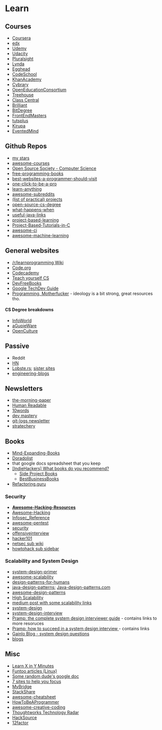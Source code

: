 # Learn

## Courses
- [Coursera](https://www.coursera.org/)
- [edx](https://www.edx.org/courses)
- [Udemy](https://www.udemy.com/)
- [Udacity](https://www.udacity.com/)
- [Pluralsight](https://www.pluralsight.com/)
- [Lynda](https://www.lynda.com/)
- [Egghead](https://egghead.io/)
- [CodeSchool](https://www.codeschool.com/)
- [KhanAcademy](https://www.khanacademy.org/)
- [Cybrary](https://www.cybrary.it/)
- [OpenEducationConsortium](http://www.oeconsortium.org/)
- [Treehouse](https://teamtreehouse.com/)
- [Class Central](https://www.class-central.com/)
- [Brilliant](https://brilliant.org/)
- [BitDegree](https://www.bitdegree.org/)
- [FrontEndMasters](https://frontendmasters.com/)
- [tutsplus](https://code.tutsplus.com/tutorials)
- [Kirupa](https://www.kirupa.com/)
- [EventedMind](https://www.eventedmind.com/)

## Github Repos
- [my stars](https://github.com/Froren?tab=stars)
- [awesome-courses](https://github.com/prakhar1989/awesome-courses)
- [Open Source Society - Computer Science](https://github.com/open-source-society/computer-science)
- [free-programming-books](https://github.com/EbookFoundation/free-programming-books)
- [best-websites-a-programmer-should-visit](https://github.com/sdmg15/Best-websites-a-programmer-should-visit#moocs-for-learning-something-new)
- [one-click-to-be-a-pro](https://github.com/vic317yeh/One-Click-to-Be-Pro)
- [learn-anything](https://github.com/nikitavoloboev/learn-anything)
- [awesome-subreddits](https://github.com/iCHAIT/awesome-subreddits)
- [(list of practical) projects](https://github.com/karan/Projects)
- [open-source-cs-degree](https://github.com/mvillaloboz/open-source-cs-degree)
- [what-happens-when](https://github.com/alex/what-happens-when)
- [useful-java-links](https://github.com/Vedenin/useful-java-links)
- [project-based-learning](https://github.com/tuvtran/project-based-learning)
- [Project-Based-Tutorials-in-C](https://github.com/rby90/Project-Based-Tutorials-in-C)
- [awesome-ci](https://github.com/cytopia/awesome-ci)
- [awesome-machine-learning](https://github.com/josephmisiti/awesome-machine-learning)

## General websites
- [/r/learnprogramming Wiki](https://www.reddit.com/r/learnprogramming/wiki/index#wiki_other_resources)
- [Code.org](https://www.code.org)
- [Codecademy](https://www.codecademy.com/)
- [Teach yourself CS](https://teachyourselfcs.com/)
- [DevFreeBooks](https://devfreebooks.github.io/)
- [Google TechDev Guide](https://techdevguide.withgoogle.com/)
- [Programming, Motherfucker](http://programming-motherfucker.com/become.html) - ideology is a bit strong, great resources tho.

#### CS Degree breakdowns
- [InfoWorld](http://www.infoworld.com/article/2614635/application-development/-200k-for-a-computer-science-degree--or-these-free-online-classes-.html)
- [aGupieWare](http://blog.agupieware.com/2014/05/online-learning-bachelors-level.html)
- [OpenCulture](http://www.openculture.com/computer_science_free_courses)

## Passive
- Reddit
- [HN](https://news.ycombinator.com/)
- [Lobste.rs](https://lobste.rs/); [sister sites](https://github.com/lobsters/lobsters/wiki)
- [engineering-blogs](https://github.com/kilimchoi/engineering-blogs)

## Newsletters
- [the-morning-paper](https://blog.acolyer.org/)
- [Human Readable](https://www.humanreadablemag.com/)
- [10words](https://10words.io/)
- [dev mastery](https://www.devmastery.com/)
- [git-logs newsletter](http://www.gitlogs.com/)
- [stratechery](https://stratechery.com/)

## Books 
- [Mind-Expanding-Books](https://github.com/hackerkid/Mind-Expanding-Books)
- [Doradolist](http://www.doradolist.com/)
- that google docs spreadsheet that you keep 
- [[IndieHackers] What books do you recommend?](https://www.indiehackers.com/forum/what-books-do-you-recommend-4dfa511caa)
   - [Side Project Books](https://books.makesideproject.com/) 
   - [BestBusinessBooks](http://bestbusinessbooksever.com/)
- [Refactoring.guru](https://refactoring.guru/)

### Security
- **[Awesome-Hacking-Resources](https://github.com/vitalysim/Awesome-Hacking-Resources)**
- [Awesome-Hacking](https://github.com/Hack-with-Github/Awesome-Hacking/blob/master/README.md)
- [Infosec_Reference](https://github.com/rmusser01/Infosec_Reference)
- [awesome-pentest](https://github.com/enaqx/awesome-pentest)
- [security](https://github.com/xapax/security)
- [offensiveinterview](https://github.com/WebBreacher/offensiveinterview)
- [hacker101](https://github.com/Hacker0x01/hacker101)
- [netsec sub wiki](https://www.reddit.com/r/netsec/wiki/start)
- [howtohack sub sidebar](https://www.reddit.com/r/HowToHack/)

### Scalability and System Design
- [system-design-primer](https://github.com/donnemartin/system-design-primer)
- [awesome-scalability](https://github.com/binhnguyennus/awesome-scalability)
- [design-patterns-for-humans](https://github.com/kamranahmedse/design-patterns-for-humans)
- [java-design-patterns](https://github.com/iluwatar/java-design-patterns); [Java-design-patterns.com](http://java-design-patterns.com/)
- [awesome-design-patterns](https://github.com/DovAmir/awesome-design-patterns)
- [High Scalability](http://highscalability.com/blog/category/example)
- [medium post with some scalability links](https://medium.com/@XiaohanZeng/i-interviewed-at-five-top-companies-in-silicon-valley-in-five-days-and-luckily-got-five-job-offers-25178cf74e0f)
- [system-design](https://github.com/FreemanZhang/system-design)
- [system-design-interview](https://github.com/checkcheckzz/system-design-interview)
- [Pramp: the complete system design interviewer guide](https://blog.pramp.com/the-complete-system-design-interviewer-guide-e5d273724db8) -  contains links to more resoruces
- [Pramp: how to succeed in a system design interview ](https://blog.pramp.com/how-to-succeed-in-a-system-design-interview-27b35de0df26) - contains links
- [Gainlo Blog - system design questions](http://blog.gainlo.co/index.php/category/system-design-interview-questions/)
- [blogs](https://github.com/Froren/sisyphus/blob/master/learn.md#passive)

## Misc
- [Learn X in Y Minutes](https://learnxinyminutes.com/)
- [Funtoo articles (Linux)](http://www.funtoo.org/Category:Articles)
- [Some random dude's google doc](https://docs.google.com/spreadsheets/d/1BD8BJJUNaX63m2QmySWMGDp71nx4W4MyyiIBlfMoN3Q/htmlview?sle=true#gid=0)
- [7 sites to help you focus](https://medium.com/statuscode/7-sites-to-help-you-relax-and-focus-whilst-programming-16057afe90da)
- [MyBridge](https://www.mybridge.co/skills/javascript)
- [StackShare](https://stackshare.io/)
- [awesome-cheatsheet](https://github.com/detailyang/awesome-cheatsheet)
- [HowToBeAProgrammer](https://github.com/braydie/HowToBeAProgrammer)
- [awesome-creative-coding](https://github.com/terkelg/awesome-creative-coding)
- [Thoughtworks Technology Radar](https://www.thoughtworks.com/radar)
- [HackSource](https://hacksource.xyz/)
- [12factor](https://www.12factor.net/)

